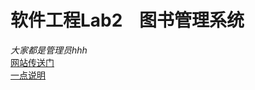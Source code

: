 # 软件工程Lab2&nbsp;&nbsp;&nbsp;&nbsp;图书管理系统
<i>大家都是管理员hhh</i><br/>
<a href="http://47.104.1.55:8888/test-bushu/">网站传送门</a>
<br/><a href="http://47.104.1.55:8888/test-bushu/readme.html">一点说明</a>
